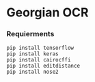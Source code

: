 # Georgian OCR

### Requierments

    pip install tensorflow
    pip install keras
    pip install cairocffi
    pip install editdistance
    pip install nose2


